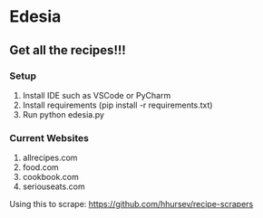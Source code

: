 # Edesia
## Get all the recipes!!!

### Setup
1. Install IDE such as VSCode or PyCharm
2. Install requirements (pip install -r requirements.txt)
3. Run python edesia.py

### Current Websites
1. allrecipes.com
2. food.com
3. cookbook.com
4. seriouseats.com

Using this to scrape: https://github.com/hhursev/recipe-scrapers